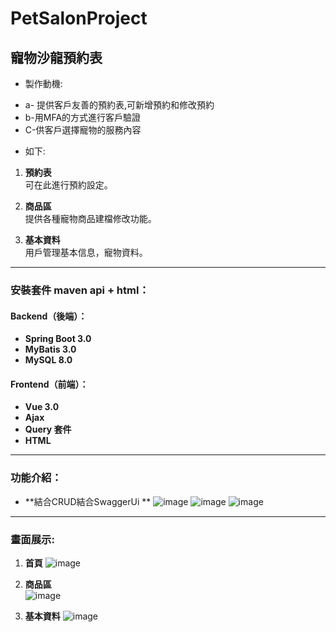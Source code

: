 # PetSalonProject

## 寵物沙龍預約表
-  製作動機:
*  a- 提供客戶友善的預約表,可新增預約和修改預約
*  b-用MFA的方式進行客戶驗證
*  C-供客戶選擇寵物的服務內容
-  如下:
1. **預約表**  
   可在此進行預約設定。

2. **商品區**  
   提供各種寵物商品建檔修改功能。

3. **基本資料**  
   用戶管理基本信息，寵物資料。

---

### 安裝套件 maven api + html：

#### Backend（後端）：
- **Spring Boot 3.0**  
- **MyBatis 3.0**  
- **MySQL 8.0**  

#### Frontend（前端）：
- **Vue 3.0**  
- **Ajax**  
- **Query 套件**  
- **HTML**  

---

### 功能介紹：

- **結合CRUD結合SwaggerUi **
![image](https://github.com/user-attachments/assets/13f6ef2c-33ff-4f1c-997d-f5add080342e)
![image](https://github.com/user-attachments/assets/78de6fb8-03b8-4123-8f59-b379b778e610)
![image](https://github.com/user-attachments/assets/8209b86d-b335-4ea1-ae87-e5857c79e791)


---

###  畫面展示:
1. **首頁**
![image](https://github.com/user-attachments/assets/713fc0d8-6f15-472c-9a7c-5dcb4debed5a)


2. **商品區**  
![image](https://github.com/user-attachments/assets/fa98763d-79ac-4a76-91e1-3321b2da00cd)


3. **基本資料** 
![image](https://github.com/user-attachments/assets/d9654e37-89de-48ae-a423-a328b24a12d0)


